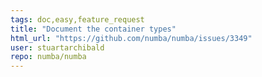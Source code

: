 ```yaml
---
tags: doc,easy,feature_request
title: "Document the container types"
html_url: "https://github.com/numba/numba/issues/3349"
user: stuartarchibald
repo: numba/numba
---
```


